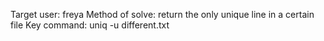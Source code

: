 Target user: freya
Method of solve: return the only unique line in a certain file
Key command:
uniq -u different.txt
